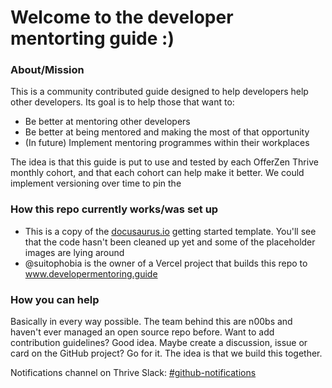 # Welcome to the developer mentorting guide :)

### About/Mission
This is a community contributed guide designed to help developers help other developers. Its goal is to help those that want to:

- Be better at mentoring other developers
- Be better at being mentored and making the most of that opportunity
- (In future) Implement mentoring programmes within their workplaces

The idea is that this guide is put to use and tested by each OfferZen Thrive monthly cohort, and that each cohort can help make it better. We could implement versioning over time to pin the 

### How this repo currently works/was set up
- This is a copy of the [docusaurus.io](https://www.docusaurus.io) getting started template. You'll see that the code hasn't been cleaned up yet and some of the placeholder images are lying around
- @suitophobia is the owner of a Vercel project that builds this repo to www.developermentoring.guide

### How you can help
Basically in every way possible. The team behind this are n00bs and haven't ever managed an open source repo before. Want to add contribution guidelines? Good idea. Maybe create a discussion, issue or card on the GitHub project? Go for it. The idea is that we build this together.

Notifications channel on Thrive Slack: [#github-notifications](https://offerzenthrive.slack.com/archives/C03CA8X72LU)